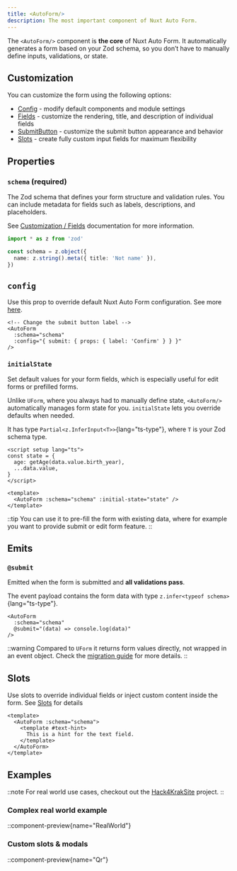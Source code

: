 ```yaml
---
title: <AutoForm/>
description: The most important component of Nuxt Auto Form.
---
```


The `<AutoForm/>` component is **the core** of Nuxt Auto Form.
It automatically generates a form based on your Zod schema, so you don’t have to manually define inputs, validations, or state.

## Customization

You can customize the form using the following options:

- [Config](/customization/config) - modify default components and module settings
- [Fields](/customization/fields) - customize the rendering, title, and description of individual fields
- [SubmitButton](/customization/submit_button) - customize the submit button appearance and behavior
- [Slots](/customization/slots) - create fully custom input fields for maximum flexibility

## Properties

### `schema` (required)

The Zod schema that defines your form structure and validation rules.
You can include metadata for fields such as labels, descriptions, and placeholders.

See [Customization / Fields](/customization/fields) documentation for more information.

```ts
import * as z from 'zod'

const schema = z.object({
  name: z.string().meta({ title: 'Not name' }),
})
```

## `config`

Use this prop to override default Nuxt Auto Form configuration.
See more [here](/customization/config).

```vue
<!-- Change the submit button label -->
<AutoForm
  :schema="schema"
  :config="{ submit: { props: { label: 'Confirm' } } }"
/>
```

### `initialState`

Set default values for your form fields, which is especially useful for edit forms or prefilled forms.

Unlike `UForm`, where you always had to manually define state, `<AutoForm/>` automatically manages form state for you.
`initialState` lets you override defaults when needed.

It has type `Partial<z.InferInput<T>>`{lang="ts-type"}, where `T` is your Zod schema type.

```vue
<script setup lang="ts">
const state = {
  age: getAge(data.value.birth_year),
  ...data.value,
}
</script>

<template>
  <AutoForm :schema="schema" :initial-state="state" />
</template>
```

::tip
You can use it to pre-fill the form with existing data, where for example
you want to provide submit or edit form feature.
::

## Emits

### `@submit`

Emitted when the form is submitted and **all validations pass**.

The event payload contains the form data with type `z.infer<typeof schema>`{lang="ts-type"}.

```vue
<AutoForm
  :schema="schema"
  @submit="(data) => console.log(data)"
/>
```

::warning
Compared to `UForm` it returns form values directly, not wrapped in an event object.
Check the [migration guide](/getting-started/migration) for more details.
::

## Slots

Use slots to override individual fields or inject custom content inside the form.
See [Slots](/customization/slots) for details

```vue
<template>
  <AutoForm :schema="schema">
    <template #text-hint>
      This is a hint for the text field.
    </template>
  </AutoForm>
</template>
```

## Examples

::note
For real world use cases, checkout out the [Hack4KrakSite](https://github.com/search?q=repo%3AHack4Krak%2FHack4KrakSite%20AutoForm&type=code) project.
::

### Complex real world example

::component-preview{name="RealWorld"}

### Custom slots & modals

::component-preview{name="Qr"}
